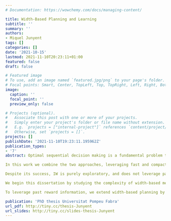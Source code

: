 ```yaml
---
# Documentation: https://wowchemy.com/docs/managing-content/

title: Width-Based Planning and Learning
subtitle: ''
summary: ''
authors:
- Miquel Junyent
tags: []
categories: []
date: '2021-10-15'
lastmod: 2021-11-10T20:23:11+01:00
featured: false
draft: false

# Featured image
# To use, add an image named `featured.jpg/png` to your page's folder.
# Focal points: Smart, Center, TopLeft, Top, TopRight, Left, Right, BottomLeft, Bottom, BottomRight.
image:
  caption: ''
  focal_point: ''
  preview_only: false

# Projects (optional).
#   Associate this post with one or more of your projects.
#   Simply enter your project's folder or file name without extension.
#   E.g. `projects = ["internal-project"]` references `content/project/deep-learning/index.md`.
#   Otherwise, set `projects = []`.
projects: []
publishDate: '2021-11-10T19:23:11.195962Z'
publication_types:
- '7'
abstract: Optimal sequential decision making is a fundamental problem to many diverse fields. In recent years, Reinforcement Learning (RL) methods have experienced unprecedented success, largely enabled by the use of deep learning models, reaching human-level performance in several domains, such as the Atari video games or the ancient game of Go. In contrast to the RL approach in which the agent learns a policy from environment interaction samples, ignoring the structure of the problem, the planning approach for decision making assumes known models for the agent's goals and domain dynamics, and focuses on determining how the agent should behave to achieve its objectives. Current planners are able to solve problem instances involving huge state spaces by precisely exploiting the problem structure that is defined in the state-action model.

In this work we combine the two approaches, leveraging fast and compact policies from learning methods and the capacity to perform  lookaheads in combinatorial problems from planning methods. In particular, we focus on a family of planners called width-based planners, that has demonstrated great success in recent years due to its ability to scale independently of the size of the state space. The basic algorithm, Iterated Width (IW), was originally proposed for classical planning problems, where a model for state transitions and goals, represented by sets of atoms, is fully determined. Nevertheless, width-based planners do not require a fully defined model of the environment, and can be used with simulators. For instance, they have been recently applied in pixel domains such as the Atari games.

Despite its success, IW is purely exploratory, and does not leverage past reward information. Furthermore, it requires the state to be factored into features that need to be pre-defined for the particular task. Moreover, running the algorithm with a width larger than 1 in practice is usually computationally intractable, prohibiting IW from solving higher width problems.

We begin this dissertation by studying the complexity of width-based methods when the state space is defined by multivalued features, as in the RL setting, instead of Boolean atoms. We provide a tight upper bound on the amount of nodes expanded by IW, as well as overall algorithmic complexity results. In order to deal with more challenging problems (i.e., those with a width higher than 1), we present a hierarchical algorithm that plans at two levels of abstraction. A high-level planner uses abstract features that are incrementally discovered from low-level pruning decisions. We illustrate this algorithm in classical planning PDDL domains as well as in pixel-based simulator domains. In classical planning, we show how IW(1) at two levels of abstraction can solve problems of width 2.

To leverage past reward information, we extend width-based planning by incorporating an explicit policy in the action selection mechanism. Our method, called π-IW, interleaves width-based planning and policy learning using the state-actions visited by the planner. The policy estimate takes the form of a neural network and is in turn used to guide the planning step, thus reinforcing promising paths. Notably, the representation learned by the neural network can be used as a feature space for the width-based planner without degrading its performance, thus removing the requirement of pre-defined features for the planner. We compare π-IW with previous width-based methods and with AlphaZero, a method that also interleaves planning and learning, in simple environments, and show that π-IW has superior performance. We also show that the π-IW algorithm outperforms previous width-based methods in the pixel setting of Atari games suite. Finally, we show that the proposed hierarchical IW can be seamlessly integrated with our policy learning scheme, resulting in an algorithm that outperforms flat IW-based planners in Atari games with sparse rewards.

publication: 'PhD thesis Universitat Pompeu Fabra'
url_pdf: http://tiny.cc/thesis-Junyent
url_slides: http://tiny.cc/slides-thesis-Junyent
---
```

